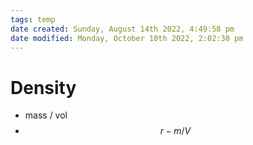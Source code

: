 ```yaml
---
tags: temp
date created: Sunday, August 14th 2022, 4:49:58 pm
date modified: Monday, October 10th 2022, 2:02:30 pm
---
```


# Density
- mass / vol
- $$r - m/V$$

